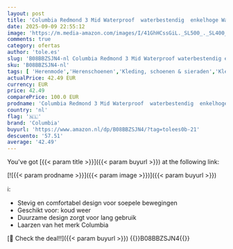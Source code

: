 ```yaml
---
layout: post
title: 'Columbia Redmond 3 Mid Waterproof  waterbestendig  enkelhoge Wandelschoenen voor Heren  Bruin  Cordovan/Elk   48 EU'
date: 2025-09-09 22:55:12
image: 'https://m.media-amazon.com/images/I/41GhHCssGiL._SL500_._SL400_.jpg'
comments: true
category: ofertas
author: 'tole.es'
slug: 'B08BBZSJN4-nl Columbia Redmond 3 Mid Waterproof waterbestendig enkelhoge...'
sku: 'B08BBZSJN4-nl'
tags: [ 'Herenmode','Herenschoenen','Kleding, schoenen & sieraden','Kleding, schoenen en sieraden','Trainings- & outdoorschoenen heren','Trekking- & hikingschoeisel heren','Trekking- & hikingschoenen heren','columbia','🇳🇱', ]
actualPrice: 42.49 EUR
currency: EUR
price: 42.49
comparePrice: 100.0 EUR
prodname: 'Columbia Redmond 3 Mid Waterproof  waterbestendig  enkelhoge Wandelschoenen voor Heren  Bruin  Cordovan/Elk   48 EU'
country: 'nl'
flag: '🇳🇱'
brand: 'Columbia'
buyurl: 'https://www.amazon.nl/dp/B08BBZSJN4/?tag=tolees0b-21'
descuento: '57.51'
average: '42.49'
---
```


You've got [{{< param title >}}]({{< param buyurl >}}) at the following link:

[![{{< param prodname >}}]({{< param image >}})]({{< param buyurl >}})

ℹ️:

- Stevig en comfortabel design voor soepele bewegingen
- Geschikt voor: koud weer
- Duurzame design zorgt voor lang gebruik
- Laarzen van het merk Columbia

[🛒 Check the deal!!]({{< param buyurl >}})
{{<world>}}B08BBZSJN4{{</world>}}
